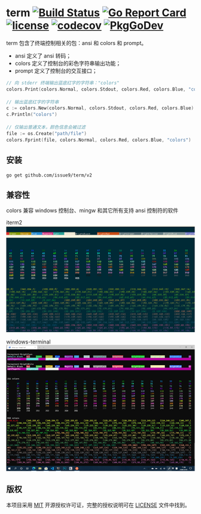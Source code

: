 term
[![Build Status](https://github.com/issue9/term/workflows/Go/badge.svg)](https://github.com/issue9/term/actions?query=workflow%3AGo)
[![Go Report Card](https://goreportcard.com/badge/github.com/issue9/term)](https://goreportcard.com/report/github.com/issue9/term)
[![license](https://img.shields.io/badge/license-MIT-brightgreen.svg?style=flat)](https://opensource.org/licenses/MIT)
[![codecov](https://codecov.io/gh/issue9/term/branch/master/graph/badge.svg)](https://codecov.io/gh/issue9/term)
[![PkgGoDev](https://pkg.go.dev/badge/github.com/issue9/term)](https://pkg.go.dev/github.com/issue9/term)
======

term 包含了终端控制相关的包：ansi 和 colors 和 prompt。

- ansi 定义了 ansi 转码；
- colors 定义了控制台的彩色字符串输出功能；
- prompt 定义了控制台的交互接口；

```go
// 向 stderr 终端输出蓝底红字的字符串："colors"
colors.Print(colors.Normal, colors.Stdout, colors.Red, colors.Blue, "colors")

// 输出蓝底红字的字符串
c := colors.New(colors.Normal, colors.Stdout, colors.Red, colors.Blue)
c.Println("colors")

// 仅输出普通文本，颜色信息会被过滤
file := os.Create("path/file")
colors.Fprint(file, colors.Normal, colors.Red, colors.Blue, "colors")
```

安装
----

```shell
go get github.com/issue9/term/v2
```

兼容性
----

colors 兼容 windows 控制台、mingw 和其它所有支持 ansi 控制符的软件

iterm2
![iterm2](iterm2.jpg)

windows-terminal
![windows-terminal](windows-terminal.jpg)

版权
----

本项目采用 [MIT](https://opensource.org/licenses/MIT) 开源授权许可证，完整的授权说明可在 [LICENSE](LICENSE) 文件中找到。
